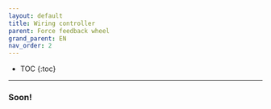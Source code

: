 ```yaml
---
layout: default
title: Wiring controller
parent: Force feedback wheel
grand_parent: EN
nav_order: 2
---
```


- TOC
{:toc}

---

### Soon!